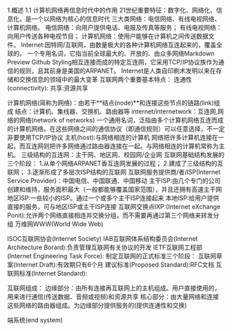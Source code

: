 1.概述
1.1 计算机网络再信息时代中的作用
21世纪重要特征：数字化、网络化、信息化，是一个以网络为核心的信息时代
三大类网络：电信网络、有线电视网络、计算机网络。
  电信网络：向用户提供电话、电报及传真等服务；
  有线电视网络：向用户传送各种电视节目；
  计算机网络：使用户能够在计算机之间传送数据文件。
Internet:因特网/互联网，由数量极大的各种计算机网络互连起来的，覆盖全球的。
  一个专用名词，它指当前全球最大的、开放的、由众多网络Markdown Preview Github Styling相互连接而成的特定互连网，它采用TCP/IP协议族作为通信的规则，且其前身是美国的ARPANET。
Internet是人类自印刷术发明以来在存储和交换信息的领域中的最大变革
互联网两个重要基本特点：
  连通性(connectivity):
  共享:资源共享


计算机网络(简称为网络)：由若干**结点(node)**和连接这些节点的链路(link)组成
  结点：计算机、集线器、交换机、路由器等
internet/internetwork：互连网,网络的网络(network of networks)
  一个通用名词，泛指由多个计算机网络互连而成的计算机网络。在这些网络之间的通信协议（即通信规则）可以任意选择，不一定非要使用TCP/IP协议
主机(host):与网络相连的计算机
网络把许多计算机连接在一起，而互连网则把许多网络通过路由器连接在一起。与网络相连的计算机常称为主机。
三级结构的互连网：主干网、地区网、校园网/企业网
互联网基础结构发展的三个阶段：
  1.从单个网络ARPANET香互连网发展的过程；
  2.建成了三级结构的互联网；
  3.逐渐形成了多层次ISP结构的互联网
互联网服务提供商/者/ISP(Internet Service Provider)：中国电信、中国联通、中国移动
  主干ISP:由几个专门的公司创建和维持，服务面积最大（一般都能够覆盖国家范围），并且还拥有高速主干网
  地区ISP:一些较小的ISP。通过一个或多个主干ISP连接起来
  本地ISP:给用户提供直接的服务，可与地区ISP或主干ISP连接
互联网交换点IXP:(Internet eXchange Ponit):允许两个网络直接相连并交换分组，而不需要再通过第三个网络来转发分组
万维网WWW(World Wide Web)

ISOC互联网协会(Internet Society)
  IAB互联网体系结构委员会(Internet Architecture Borard):负责管理互联网有关协议的开发
    IETF互联网工程部(Internet Engineering Task Force):
制定互联网的正式标准三个阶段：
  互联网草案(Internet Draft):有效期只有6个月
  建议标准(Proposed Standard):RFC文档
  互联网标准(Internet Standard):


互联网组成：
  边缘部分：由所有连接再互联网上的主机组成。用户直接使用的，用来进行通信(传送数据、音频或视频)和资源共享
  核心部分：由大量网络和连接这些网络的路由器组成。为边缘部分提供服务的(提供连通性和交换)

端系统(end system)
